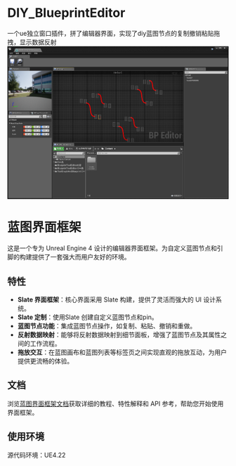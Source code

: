 # DIY_BlueprintEditor
 一个ue独立窗口插件，拼了编辑器界面，实现了diy蓝图节点的复制撤销粘贴拖拽，显示数据反射
![蓝图界面框架](ReadmeAsset/Picture0.png)

# 蓝图界面框架

这是一个专为 Unreal Engine 4  设计的编辑器界面框架。为自定义蓝图节点和引脚的构建提供了一套强大而用户友好的环境。

## 特性

- **Slate 界面框架**：核心界面采用 Slate 构建，提供了灵活而强大的 UI 设计系统。
- **Slate 定制**：使用Slate 创建自定义蓝图节点和pin。
- **蓝图节点功能**：集成蓝图节点操作，如复制、粘贴、撤销和重做。
- **反射数据映射**：能够将反射数据映射到细节面板，增强了蓝图节点及其属性之间的工作流程。
- **拖放交互**：在蓝图画布和蓝图列表等标签页之间实现直观的拖放互动，为用户提供更流畅的体验。

## 文档

浏览[蓝图界面框架文档](https://www.yuque.com/shaozi-3mfdw/vg35e0/td4yk47k162wziim)获取详细的教程、特性解释和 API 参考，帮助您开始使用界面框架。

## 使用环境

源代码环境：UE4.22
